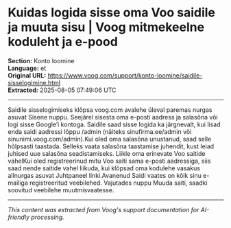 # Kuidas logida sisse oma Voo saidile ja muuta sisu | Voog mitmekeelne koduleht ja e-pood

**Section:** Konto loomine  
**Language:** et  
**Original URL:** https://www.voog.com/support/konto-loomine/saidile-sisselogimine.html  
**Extracted:** 2025-08-05 07:49:06 UTC

---

Saidile sisselogimiseks klõpsa voog.com avalehe üleval paremas nurgas asuvat Sisene nuppu. Seejärel sisesta oma e-posti aadress ja salasõna või logi sisse Google’i kontoga.
Saidile saad sisse logida ka järgnevalt, kui lisad enda saidi aadressi lõppu /admin (näiteks sinufirma.ee/admin või sinunimi.voog.com/admin).Kui oled oma salasõna unustanud, saad selle hõlpsasti taastada. Selleks vaata salasõna taastamise juhendit, kust leiad juhised uue salasõna seadistamiseks.
Liikle oma erinevate Voo saitide vahelKui oled registreerinud mitu Voo saiti sama e-posti aadressiga, siis saad nende saitide vahel liikuda, kui klõpsad oma kodulehe vasakus allnurgas asuvat Juhtpaneel linki.Avanenud Saidi vaates on kõik sinu e-mailiga registreeritud veebilehed. Vajutades nuppu Muuda saiti, saadki soovitud veebilehe muutmisvaatesse.

---

*This content was extracted from Voog's support documentation for AI-friendly processing.*
